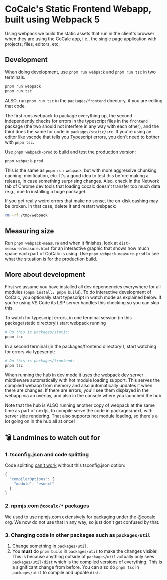 # CoCalc's Static Frontend Webapp, built using Webpack 5

Using webpack we build the static assets that run in the client's browser
when they are using the CoCalc app, i.e., the single page application with
projects, files, editors, etc.

## Development

When doing development, use `pnpm run webpack` and `pnpm run tsc` in two terminals.

```sh
pnpm run weppack
pnpm run tsc
```

ALSO, run `pnpm run tsc` in the `packages/frontend` directory, if you are editing that code.

The first runs webpack to package everything up, the second independently checks for errors in the typescript files in the `frontend` package (the two should not interfere in any way with each other), and the third does the same for code in `packages/static/src`. If you're using an editor like vscode that tells you Typescript errors, you don't need to bother with `pnpm tsc`.

Use `pnpm webpack-prod` to build and test the production version:

```sh
pnpm webpack-prod
```

This is the same as `pnpm run webpack`, but with more aggressive chunking, caching, minification, etc. It's a good idea to test this before making a release, in case something surprising changes. Also, check in the Network tab of Chrome dev tools that loading cocalc doesn't transfer too much data (e.g., due to installing a huge package).

If you get really weird errors that make no sense, the on-disk cashing may be broken. In that case, delete it and restart webpack:

```sh
rm -rf /tmp/webpack
```

## Measuring size

Run `pnpm webpack-measure` and when it finishes, look at `dist-measure/measure.html` for an interactive graphic that shows how much space each part of CoCalc is using. Use `pnpm webpack-measure-prod` to see what the situation is for the production build.

## More about development

First we assume you have installed all dev dependencies everywhere for all modules (`pnpm install; pnpm build`). To do interactive development of CoCalc, you optionally start typescript in watch mode as explained below. If you're using
VS Code its LSP server handles this checking so you can skip this.

To watch for typescript errors, in one terminal session (in this package/static directory!) start webpack running

```sh
# Do this is packages/static:
pnpm tsc
```

In a second terminal (in the packages/frontend directory!), start watching for errors via typescript:

```sh
# Do this is packages/frontend:
pnpm tsc
```

When running the hub in dev mode it uses the webpack dev server middleware
automatically with hot module loading support. This serves the compiled
webapp from memory and also automatically updates it when there are changes.
If there are errors, you'll see them displayed in the webapp via an overlay,
and also in the console where you launched the hub.

Note that the hub is ALSO running another copy of webpack at the same time
as part of nextjs, to compile serve the code in packages/next, with server side
rendering. That also supports hot module loading, so there's a lot going on
in the hub all at once!

## :bomb: Landmines to watch out for

### 1. tsconfig.json and code splitting

Code splitting [can't work](https://davidea.st/articles/webpack-typescript-code-split-wont-work) without this tsconfig.json option:

```js
{
  "compilerOptions": {
    "module": "esnext"
  }
}
```

### 2. npmjs.com `@cocalc/*` packages

We used to use npmjs.com extensively for packaging under the @cocalc org.
We now do not use that in any way, so just don't get confused by that.

### 3. Changing code in other packages such as `packages/util`

1. Change something in `packages/util`.
2. You **must** do `pnpm build` in `packages/util` to make the changes visible! This is because anything outside of `packages/util` actually only sees `packages/util/dist` which is the compiled versions of everything. This is a significant change from before. You can also do `pnpm tsc` in `packages/util` to compile and update `dist`.

